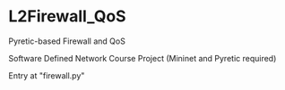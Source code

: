 # L2Firewall_QoS
Pyretic-based Firewall and QoS


Software Defined Network Course Project (Mininet and Pyretic required)

Entry at "firewall.py"
